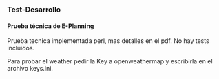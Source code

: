### Test-Desarrollo
#### Prueba técnica de E-Planning

Prueba tecnica implementada perl, mas detalles en el pdf.
No hay tests incluidos.

Para probar el weather pedir la Key a openweathermap y escribirla en el archivo
keys.ini.
